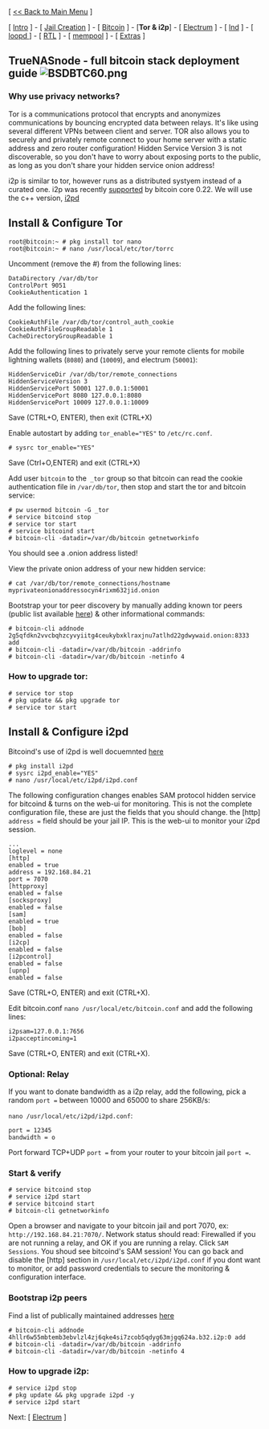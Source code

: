 [ [<< Back to Main Menu](https://github.com/seth586/guides/blob/master/README.md) ]

[ [Intro](README.md) ] - [ [Jail Creation](freenas_1_jail_creation.md) ] - [ [Bitcoin](freenas_2_bitcoin.md) ] - [**Tor & i2p**] - [ [Electrum](freenas_4_electrum.md) ] - [ [lnd](freenas_5_lnd.md) ] - [ [loopd ](freenas_5a_loopd.md)] - [ [RTL](freenas_6_rtl.md) ] - [ [mempool](freenas_8_mempool.md) ] - [ [Extras](extras.md) ]

## TrueNASnode - full bitcoin stack deployment guide ![BSDBTC60.png](images/BSDBTC60.png)

### Why use privacy networks?

Tor is a communications protocol that encrypts and anonymizes communications by bouncing encrypted data between relays. It's like using several different VPNs between client and server. TOR also allows you to securely and privately remote connect to your home server with a static address and zero router configuration! Hidden Service Version 3 is not discoverable, so you don't have to worry about exposing ports to the public, as long as you don't share your hidden service onion address!

i2p is similar to tor, however runs as a distributed systyem instead of a curated one. i2p was recently [supported](https://i2pd.readthedocs.io/en/latest/user-guide/FAQ/#how-is-i2p-different-from-tor) by bitcoin core 0.22. We will use the c++ version, [i2pd](https://www.freshports.org/security/i2pd/)

## Install & Configure Tor
```
root@bitcoin:~ # pkg install tor nano
root@bitcoin:~ # nano /usr/local/etc/tor/torrc
```
Uncomment (remove the #) from the following lines:
```
DataDirectory /var/db/tor
ControlPort 9051
CookieAuthentication 1
```
Add the following lines:
```
CookieAuthFile /var/db/tor/control_auth_cookie
CookieAuthFileGroupReadable 1
CacheDirectoryGroupReadable 1
```

Add the following lines to privately serve your remote clients for mobile lightning wallets (`8080`) and (`10009`), and electrum (`50001`):

```
HiddenServiceDir /var/db/tor/remote_connections
HiddenServiceVersion 3
HiddenServicePort 50001 127.0.0.1:50001
HiddenServicePort 8080 127.0.0.1:8080
HiddenServicePort 10009 127.0.0.1:10009
```
Save (CTRL+O, ENTER), then exit (CTRL+X)

Enable autostart by adding `tor_enable="YES"` to `/etc/rc.conf`.
```
# sysrc tor_enable="YES"
```
Save (Ctrl+O,ENTER) and exit (CTRL+X)

Add user `bitcoin` to the` _tor` group so that bitcoin can read the cookie authentication file in `/var/db/tor`, then stop and start the tor and bitcoin service:
```
# pw usermod bitcoin -G _tor
# service bitcoind stop
# service tor start
# service bitcoind start
# bitcoin-cli -datadir=/var/db/bitcoin getnetworkinfo
```
You should see a .onion address listed!

View the private onion address of your new hidden service:
```
# cat /var/db/tor/remote_connections/hostname
myprivateonionaddressocyn4rixm632jid.onion
```

Bootstrap your tor peer discovery by manually adding known tor peers (public list available [here](https://github.com/bitcoin/bitcoin/blob/master/contrib/seeds/nodes_main.txt)) & other informational commands:
```
# bitcoin-cli addnode 2g5qfdkn2vvcbqhzcyvyiitg4ceukybxklraxjnu7atlhd22gdwywaid.onion:8333 add
# bitcoin-cli -datadir=/var/db/bitcoin -addrinfo
# bitcoin-cli -datadir=/var/db/bitcoin -netinfo 4
```

### How to upgrade tor:
```
# service tor stop
# pkg update && pkg upgrade tor
# service tor start
```

## Install & Configure i2pd

Bitcoind's use of i2pd is well docuemnted [here](https://github.com/bitcoin/bitcoin/blob/master/doc/i2p.md)
```
# pkg install i2pd
# sysrc i2pd_enable="YES"
# nano /usr/local/etc/i2pd/i2pd.conf
```
The following configuration changes enables SAM protocol hidden service for bitcoind & turns on the web-ui for monitoring. This is not the complete configuration file, these are just the fields that you should change. the [http] `address =` field should be your jail IP. This is the web-ui to monitor your i2pd session.
```
...
loglevel = none
[http]
enabled = true
address = 192.168.84.21
port = 7070
[httpproxy]
enabled = false
[socksproxy]
enabled = false
[sam]
enabled = true
[bob]
enabled = false
[i2cp]
enabled = false
[i2pcontrol]
enabled = false
[upnp]
enabled = false
```
Save (CTRL+O, ENTER) and exit (CTRL+X). 

Edit bitcoin.conf `nano /usr/local/etc/bitcoin.conf` and add the following lines:

```
i2psam=127.0.0.1:7656
i2pacceptincoming=1
```
Save (CTRL+O, ENTER) and exit (CTRL+X). 

### Optional: Relay

If you want to donate bandwidth as a i2p relay, add the following, pick a random `port =` between 10000 and 65000 to share 256KB/s:

`nano /usr/local/etc/i2pd/i2pd.conf`:
```
port = 12345
bandwidth = o
```
Port forward TCP+UDP `port =` from your router to your bitcoin jail `port =`. 

### Start & verify
```
# service bitcoind stop
# service i2pd start
# service bitcoind start
# bitcoin-cli getnetworkinfo
```
Open a browser and navigate to your bitcoin jail and port 7070, ex: `http://192.168.84.21:7070/`. Network status should read: Firewalled if you are not running a relay, and OK if you are running a relay. Click `SAM Sessions`. You shoud see bitcoind's SAM session! You can go back and disable the [http] section in `/usr/local/etc/i2pd/i2pd.conf` if you dont want to monitor, or add password credentials to secure the monitoring & configuration interface.

### Bootstrap i2p peers
Find a list of publically maintained addresses [here](https://github.com/bitcoin/bitcoin/blob/master/contrib/seeds/nodes_main.txt)
```
# bitcoin-cli addnode 4hllr6w55mbtemb3ebvlzl4zj6qke4si7zcob5qdyg63mjgq624a.b32.i2p:0 add
# bitcoin-cli -datadir=/var/db/bitcoin -addrinfo
# bitcoin-cli -datadir=/var/db/bitcoin -netinfo 4
```

### How to upgrade i2p:
```
# service i2pd stop
# pkg update && pkg upgrade i2pd -y
# service i2pd start
```

Next: [ [Electrum](freenas_4_electrum.md) ]
